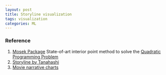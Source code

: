 ```yaml
---
layout: post
title: Storyline visualization
tags: visualization
categories: ML
---
```

### Reference
1. [Mosek Package](http://www.mosek.com)
State-of-art interior point method to solve the [Quadratic Programming Problem]()
2. [Storyline by Tanahashi](http://vis.cs.ucdavis.edu/~tanahashi/storylines/)
3. [Movie narrative charts](http://xkcd.com/657/)